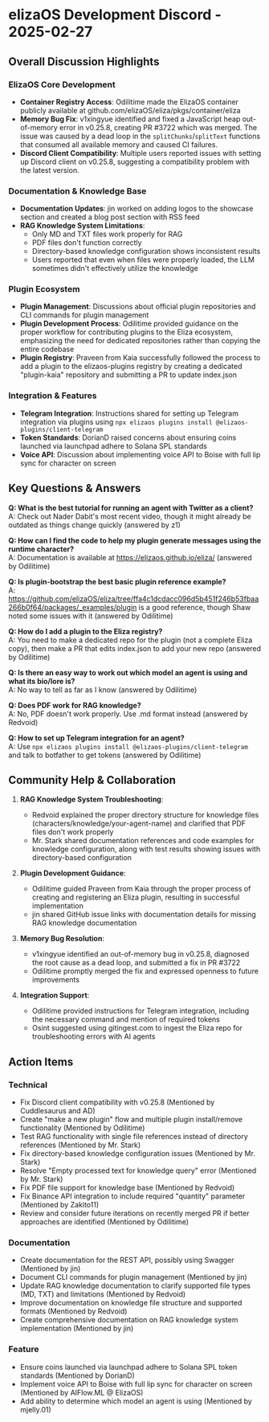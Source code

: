 # elizaOS Development Discord - 2025-02-27

## Overall Discussion Highlights

### ElizaOS Core Development
- **Container Registry Access**: Odilitime made the ElizaOS container publicly available at github.com/elizaOS/eliza/pkgs/container/eliza
- **Memory Bug Fix**: v1xingyue identified and fixed a JavaScript heap out-of-memory error in v0.25.8, creating PR #3722 which was merged. The issue was caused by a dead loop in the `splitChunks`/`splitText` functions that consumed all available memory and caused CI failures.
- **Discord Client Compatibility**: Multiple users reported issues with setting up Discord client on v0.25.8, suggesting a compatibility problem with the latest version.

### Documentation & Knowledge Base
- **Documentation Updates**: jin worked on adding logos to the showcase section and created a blog post section with RSS feed
- **RAG Knowledge System Limitations**: 
  - Only MD and TXT files work properly for RAG
  - PDF files don't function correctly
  - Directory-based knowledge configuration shows inconsistent results
  - Users reported that even when files were properly loaded, the LLM sometimes didn't effectively utilize the knowledge

### Plugin Ecosystem
- **Plugin Management**: Discussions about official plugin repositories and CLI commands for plugin management
- **Plugin Development Process**: Odilitime provided guidance on the proper workflow for contributing plugins to the Eliza ecosystem, emphasizing the need for dedicated repositories rather than copying the entire codebase
- **Plugin Registry**: Praveen from Kaia successfully followed the process to add a plugin to the elizaos-plugins registry by creating a dedicated "plugin-kaia" repository and submitting a PR to update index.json

### Integration & Features
- **Telegram Integration**: Instructions shared for setting up Telegram integration via plugins using `npx elizaos plugins install @elizaos-plugins/client-telegram`
- **Token Standards**: DorianD raised concerns about ensuring coins launched via launchpad adhere to Solana SPL standards
- **Voice API**: Discussion about implementing voice API to Boise with full lip sync for character on screen

## Key Questions & Answers

**Q: What is the best tutorial for running an agent with Twitter as a client?**  
A: Check out Nader Dabit's most recent video, though it might already be outdated as things change quickly (answered by z1)

**Q: How can I find the code to help my plugin generate messages using the runtime character?**  
A: Documentation is available at https://elizaos.github.io/eliza/ (answered by Odilitime)

**Q: Is plugin-bootstrap the best basic plugin reference example?**  
A: https://github.com/elizaOS/eliza/tree/ffa4c1dcdacc096d5b451f246b53fbaa266b0f64/packages/_examples/plugin is a good reference, though Shaw noted some issues with it (answered by Odilitime)

**Q: How do I add a plugin to the Eliza registry?**  
A: You need to make a dedicated repo for the plugin (not a complete Eliza copy), then make a PR that edits index.json to add your new repo (answered by Odilitime)

**Q: Is there an easy way to work out which model an agent is using and what its bio/lore is?**  
A: No way to tell as far as I know (answered by Odilitime)

**Q: Does PDF work for RAG knowledge?**  
A: No, PDF doesn't work properly. Use .md format instead (answered by Redvoid)

**Q: How to set up Telegram integration for an agent?**  
A: Use `npx elizaos plugins install @elizaos-plugins/client-telegram` and talk to botfather to get tokens (answered by Odilitime)

## Community Help & Collaboration

1. **RAG Knowledge System Troubleshooting**:
   - Redvoid explained the proper directory structure for knowledge files (characters/knowledge/your-agent-name) and clarified that PDF files don't work properly
   - Mr. Stark shared documentation references and code examples for knowledge configuration, along with test results showing issues with directory-based configuration

2. **Plugin Development Guidance**:
   - Odilitime guided Praveen from Kaia through the proper process of creating and registering an Eliza plugin, resulting in successful implementation
   - jin shared GitHub issue links with documentation details for missing RAG knowledge documentation

3. **Memory Bug Resolution**:
   - v1xingyue identified an out-of-memory bug in v0.25.8, diagnosed the root cause as a dead loop, and submitted a fix in PR #3722
   - Odilitime promptly merged the fix and expressed openness to future improvements

4. **Integration Support**:
   - Odilitime provided instructions for Telegram integration, including the necessary command and mention of required tokens
   - Osint suggested using gitingest.com to ingest the Eliza repo for troubleshooting errors with AI agents

## Action Items

### Technical
- Fix Discord client compatibility with v0.25.8 (Mentioned by Cuddlesaurus and AD)
- Create "make a new plugin" flow and multiple plugin install/remove functionality (Mentioned by Odilitime)
- Test RAG functionality with single file references instead of directory references (Mentioned by Mr. Stark)
- Fix directory-based knowledge configuration issues (Mentioned by Mr. Stark)
- Resolve "Empty processed text for knowledge query" error (Mentioned by Mr. Stark)
- Fix PDF file support for knowledge base (Mentioned by Redvoid)
- Fix Binance API integration to include required "quantity" parameter (Mentioned by Zakito11)
- Review and consider future iterations on recently merged PR if better approaches are identified (Mentioned by Odilitime)

### Documentation
- Create documentation for the REST API, possibly using Swagger (Mentioned by jin)
- Document CLI commands for plugin management (Mentioned by jin)
- Update RAG knowledge documentation to clarify supported file types (MD, TXT) and limitations (Mentioned by Redvoid)
- Improve documentation on knowledge file structure and supported formats (Mentioned by Redvoid)
- Create comprehensive documentation on RAG knowledge system implementation (Mentioned by jin)

### Feature
- Ensure coins launched via launchpad adhere to Solana SPL token standards (Mentioned by DorianD)
- Implement voice API to Boise with full lip sync for character on screen (Mentioned by AIFlow.ML @ ElizaOS)
- Add ability to determine which model an agent is using (Mentioned by mjelly.01)